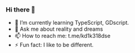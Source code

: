 ### Hi there 👋
- 🌱 I’m currently learning TypeScript, GDscript.
- 💬 Ask me about reality and dreams
- 📫 How to reach me: t.me/kd1k318dse
- ⚡ Fun fact: I like to be different.
